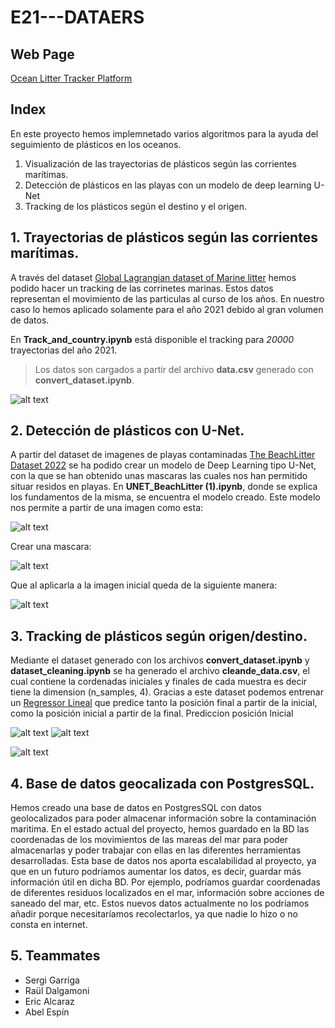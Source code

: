 # E21---DATAERS

## Web Page
[Ocean Litter Tracker Platform](https://sergigarriga.website/)


## Index
En este proyecto hemos implemnetado varios algoritmos para la ayuda del seguimiento de plásticos en los oceanos.
1. Visualización de las trayectorias de plásticos según las corrientes marítimas.
2. Detección de plásticos en las playas con un modelo de deep learning U-Net
3. Tracking de los plásticos según el destino y el origen.

## 1. Trayectorias de plásticos según las corrientes marítimas.

A través del dataset [Global Lagrangian dataset of Marine litter](https://zenodo.org/record/6310460) hemos podido hacer un tracking de las corrinetes marinas.
Estos datos representan el movimiento de las particulas al curso de los años. En nuestro caso lo hemos aplicado solamente para el año 2021 debido al gran volumen de datos.

En __Track_and_country.ipynb__ está disponible el tracking para *20000* trayectorias del año 2021.
> Los datos son cargados a partir del archivo __data.csv__ generado con __convert_dataset.ipynb__.

![alt text](https://github.com/BIHackathon/E21---DATAERS/blob/main/img/20000_muestras.png "20000 tracks")

## 2. Detección de plásticos con U-Net.
A partir del dataset de imagenes de playas contaminadas [The BeachLitter Dataset 2022](https://www.seanoe.org/data/00743/85472/) se ha podido crear un modelo de Deep Learning tipo U-Net, con la que se han obtenido unas mascaras las cuales nos han permitido situar residos en playas. 
En __UNET_BeachLitter (1).ipynb__, donde se explica los fundamentos de la misma, se encuentra el modelo creado.
Este modelo nos permite a partir de una imagen como esta:

![alt text](https://github.com/BIHackathon/E21---DATAERS/blob/main/img/imagen.jpg "Imagen Inicial")


Crear una mascara:

![alt text](https://github.com/BIHackathon/E21---DATAERS/blob/main/img/mascara.jpg "Imagen de la Mascara")


Que al aplicarla a la imagen inicial queda de la siguiente manera:

![alt text](https://github.com/BIHackathon/E21---DATAERS/blob/main/img/substract.jpg "Resultado")

## 3. Tracking de plásticos según origen/destino.

Mediante el dataset generado con los archivos __convert_dataset.ipynb__ y __dataset_cleaning.ipynb__ se ha generado el archivo __cleande_data.csv__, el cual contiene la cordenadas iniciales y finales de cada muestra es decir tiene la dimension (n_samples, 4).
Gracias a este dataset podemos entrenar un [Regressor Lineal](https://scikit-learn.org/stable/modules/generated/sklearn.linear_model.LinearRegression.html) que predice tanto la posición final a partir de la inicial, como la posición inicial a partir de la final.
Prediccion posición Inicial

![alt text](https://github.com/BIHackathon/E21---DATAERS/blob/main/img/lr_ini.png "Prediccion Inicial (Rojo)")
![alt text](https://github.com/BIHackathon/E21---DATAERS/blob/main/img/lr.png "Prediccion Final (Rojo)")

![alt text](https://github.com/BIHackathon/E21---DATAERS/blob/main/img/spain_out.png "20000 tracks")

## 4. Base de datos geocalizada con PostgresSQL.

Hemos creado una base de datos en PostgresSQL con datos  geolocalizados  para poder almacenar información sobre la contaminación maritima. 
En el estado actual del proyecto, hemos guardado en la BD las coordenadas de los movimientos de las mareas del mar para poder almacenarlas y poder trabajar con ellas en las diferentes herramientas desarrolladas. 
Esta base de datos nos aporta escalabilidad al proyecto, ya que en un futuro podríamos aumentar los datos, es decir, guardar más información útil en dicha BD. Por ejemplo, podríamos guardar coordenadas de diferentes residuos localizados en el mar, información sobre acciones de saneado del mar, etc. Estos nuevos datos  actualmente no los podríamos añadir porque necesitaríamos recolectarlos, ya que nadie lo hizo o  no consta en internet. 

## 5. Teammates

- Sergi Garriga
- Raül Dalgamoni
- Eric Alcaraz
- Abel Espín
